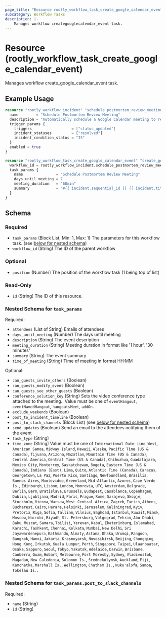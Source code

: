 ```yaml
---
page_title: "Resource rootly_workflow_task_create_google_calendar_event - terraform-provider-rootly"
subcategory: Workflow Tasks
description: |-
    Manages workflow creategooglecalendar_event task.
---
```


# Resource (rootly_workflow_task_create_google_calendar_event)

Manages workflow create_google_calendar_event task.

## Example Usage

```terraform
resource "rootly_workflow_incident" "schedule_postmortem_review_meeting" {
  name        = "Schedule Postmortem Review Meeting"
  description = "Automatically schedule a Google Calendar meeting to review the postmortem."
  trigger_params {
    triggers                  = ["status_updated"]
    incident_statuses         = ["resolved"]
    incident_condition_status = "IS"
  }
  enabled = true
}

resource "rootly_workflow_task_create_google_calendar_event" "create_google_calendar_event" {
  workflow_id = rootly_workflow_incident.schedule_postmortem_review_meeting.id
  task_params {
    name               = "Schedule Postmortem Review Meeting"
    days_until_meeting = 7
    meeting_duration   = "60min"
    summary            = "#{{ incident.sequential_id }} {{ incident.title }} Postmortem Review"
  }
}
```

<!-- schema generated by tfplugindocs -->
## Schema

### Required

- `task_params` (Block List, Min: 1, Max: 1) The parameters for this workflow task. (see [below for nested schema](#nestedblock--task_params))
- `workflow_id` (String) The ID of the parent workflow

### Optional

- `position` (Number) The position of the workflow task (1 being top of list)

### Read-Only

- `id` (String) The ID of this resource.

<a id="nestedblock--task_params"></a>
### Nested Schema for `task_params`

Required:

- `attendees` (List of String) Emails of attendees
- `days_until_meeting` (Number) The days until meeting
- `description` (String) The event description
- `meeting_duration` (String) Meeting duration in format like '1 hour', '30 minutes'
- `summary` (String) The event summary
- `time_of_meeting` (String) Time of meeting in format HH:MM

Optional:

- `can_guests_invite_others` (Boolean)
- `can_guests_modify_event` (Boolean)
- `can_guests_see_other_guests` (Boolean)
- `conference_solution_key` (String) Sets the video conference type attached to the meeting.. Value must be one of `eventHangout`, `eventNamedHangout`, `hangoutsMeet`, `addOn`.
- `exclude_weekends` (Boolean)
- `post_to_incident_timeline` (Boolean)
- `post_to_slack_channels` (Block List) (see [below for nested schema](#nestedblock--task_params--post_to_slack_channels))
- `send_updates` (Boolean) Send an email to the attendees notifying them of the event
- `task_type` (String)
- `time_zone` (String) Value must be one of `International Date Line West`, `American Samoa`, `Midway Island`, `Hawaii`, `Alaska`, `Pacific Time (US & Canada)`, `Tijuana`, `Arizona`, `Mazatlan`, `Mountain Time (US & Canada)`, `Central America`, `Central Time (US & Canada)`, `Chihuahua`, `Guadalajara`, `Mexico City`, `Monterrey`, `Saskatchewan`, `Bogota`, `Eastern Time (US & Canada)`, `Indiana (East)`, `Lima`, `Quito`, `Atlantic Time (Canada)`, `Caracas`, `Georgetown`, `La Paz`, `Puerto Rico`, `Santiago`, `Newfoundland`, `Brasilia`, `Buenos Aires`, `Montevideo`, `Greenland`, `Mid-Atlantic`, `Azores`, `Cape Verde Is.`, `Edinburgh`, `Lisbon`, `London`, `Monrovia`, `UTC`, `Amsterdam`, `Belgrade`, `Berlin`, `Bern`, `Bratislava`, `Brussels`, `Budapest`, `Casablanca`, `Copenhagen`, `Dublin`, `Ljubljana`, `Madrid`, `Paris`, `Prague`, `Rome`, `Sarajevo`, `Skopje`, `Stockholm`, `Vienna`, `Warsaw`, `West Central Africa`, `Zagreb`, `Zurich`, `Athens`, `Bucharest`, `Cairo`, `Harare`, `Helsinki`, `Jerusalem`, `Kaliningrad`, `Kyiv`, `Pretoria`, `Riga`, `Sofia`, `Tallinn`, `Vilnius`, `Baghdad`, `Istanbul`, `Kuwait`, `Minsk`, `Moscow`, `Nairobi`, `Riyadh`, `St. Petersburg`, `Volgograd`, `Tehran`, `Abu Dhabi`, `Baku`, `Muscat`, `Samara`, `Tbilisi`, `Yerevan`, `Kabul`, `Ekaterinburg`, `Islamabad`, `Karachi`, `Tashkent`, `Chennai`, `Kolkata`, `Mumbai`, `New Delhi`, `Sri Jayawardenepura`, `Kathmandu`, `Almaty`, `Astana`, `Dhaka`, `Urumqi`, `Rangoon`, `Bangkok`, `Hanoi`, `Jakarta`, `Krasnoyarsk`, `Novosibirsk`, `Beijing`, `Chongqing`, `Hong Kong`, `Irkutsk`, `Kuala Lumpur`, `Perth`, `Singapore`, `Taipei`, `Ulaanbaatar`, `Osaka`, `Sapporo`, `Seoul`, `Tokyo`, `Yakutsk`, `Adelaide`, `Darwin`, `Brisbane`, `Canberra`, `Guam`, `Hobart`, `Melbourne`, `Port Moresby`, `Sydney`, `Vladivostok`, `Magadan`, `New Caledonia`, `Solomon Is.`, `Srednekolymsk`, `Auckland`, `Fiji`, `Kamchatka`, `Marshall Is.`, `Wellington`, `Chatham Is.`, `Nuku'alofa`, `Samoa`, `Tokelau Is.`.

<a id="nestedblock--task_params--post_to_slack_channels"></a>
### Nested Schema for `task_params.post_to_slack_channels`

Required:

- `name` (String)
- `id` (String)
